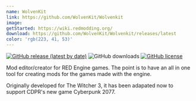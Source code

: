 ```yaml
---
name: WolvenKit
link: https://github.com/WolvenKit/Wolvenkit
image:
getStarted: https://wiki.redmodding.org/
download: https://github.com/WolvenKit/Wolvenkit/releases/latest
color: 'rgb(223, 41, 53)'
---
```

[![GitHub release (latest by date)](https://img.shields.io/github/v/release/WolvenKit/Wolven-kit?include_prereleases)](https://github.com/WolvenKit/Wolven-kit/releases)
![GitHub downloads](https://img.shields.io/github/downloads/WolvenKit/Wolven-Kit/total)
[![GitHub license](https://img.shields.io/badge/license-AGPL-blue.svg)](https://raw.githubusercontent.com/WolvenKit/Wolven-kit/master/LICENSE)

Mod editor/creator for RED Engine games. The point is to have an all in one tool for creating mods for the games made with the engine.

Originally developed for The Witcher 3, it has been adapated now to support CDPR's new game Cyberpunk 2077.

